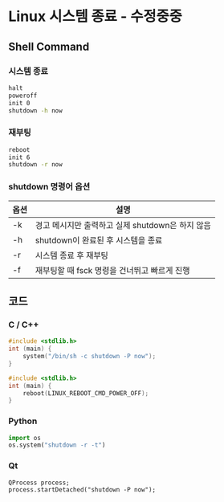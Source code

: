 # Linux 시스템 종료 - 수정중중
## Shell Command
### 시스템 종료
```bash
halt
poweroff
init 0
shutdown -h now
```
### 재부팅
```bash
reboot
init 6
shutdown -r now
```
### shutdown 명령어 옵션

옵션|설명
------|-------
-k| 경고 메시지만 출력하고 실제 shutdown은 하지 않음
-h| shutdown이 완료된 후 시스템을 종료
-r| 시스템 종료 후 재부팅
-f| 재부팅할 때 fsck 명령을 건너뛰고 빠르게 진행

## 코드 
### C / C++
```cpp
#include <stdlib.h>
int (main) {
    system("/bin/sh -c shutdown -P now");
}
```
```cpp
#include <stdlib.h>
int (main) {
    reboot(LINUX_REBOOT_CMD_POWER_OFF);
}
```
### Python
```python
import os
os.system("shutdown -r -t")
```
### Qt
```qt
QProcess process;
process.startDetached("shutdown -P now");
```


